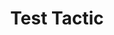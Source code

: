 ---
layout: tactic
title: "Test Tactic"
tags:
  - edge-computing
t-sort: "Awesome Tactic"
t-type: "Sustainable tactic"
categories: edge-computing
t-description: "This is a test tactic for validation."
t-participant: "Tester"
t-artifact: "Test Artifact"
t-context: "Testing"
t-feature: "Test Featueojdpeojdpeore"
t-intent: "Test Intendddt"
t-targetQA: "Test QAAAAA"
t-relatedQA: "Related QA"
t-measuredimpact: "Test Impact"
t-intentmeasure: "Test Intent Measure"
t-countermeasure: "Test Countermeasure"
t-source: "Test Source"
t-source-doi: "10.1234/testdoi"
t-diagram: "diagram.png"
---